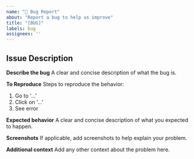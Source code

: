 ```yaml
---
name: "🐛 Bug Report"
about: "Report a bug to help us improve"
title: "[BUG]"
labels: bug
assignees: ''
---
```


## Issue Description
**Describe the bug**
A clear and concise description of what the bug is.

**To Reproduce**
Steps to reproduce the behavior:

1. Go to '...'
2. Click on '...'
3. See error

**Expected behavior**
A clear and concise description of what you expected to happen.

**Screenshots**
If applicable, add screenshots to help explain your problem.

**Additional context**
Add any other context about the problem here.
